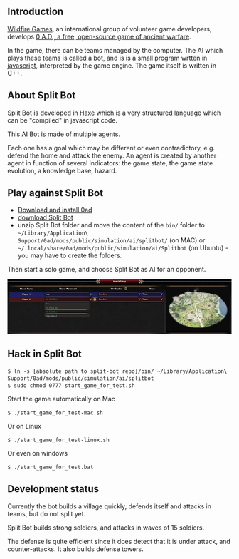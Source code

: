 ## Introduction

[Wildfire Games](http://wildfiregames.com/), an international group of volunteer game developers, develops [0 A.D., a free, open-source game of ancient warfare](http://play0ad.com/).

In the game, there can be teams managed by the computer. The AI which plays these teams is called a bot, and is is a small program wrtten in [javascript](https://en.wikipedia.org/wiki/JavaScript), interpreted by the game engine. The game itself is written in C++.

## About Split Bot

Split Bot is developed in [Haxe](http://haxe.org) which is a very structured language which can be "compiled" in javascript code.

This AI Bot is made of multiple agents.

Each one has a goal which may be different or even contradictory, e.g. defend the home and attack the enemy. An agent is created by another agent in function of several indicators: the game state, the game state evolution, a knowledge base, hazard.

## Play against Split Bot

* [Download and install 0ad](http://play0ad.com/)
* [download Split Bot](https://github.com/lexoyo/split-bot)
* unzip Split Bot folder and move the content of the `bin/` folder to `~/Library/Application\ Support/0ad/mods/public/simulation/ai/splitbot/` (on MAC) or `~/.local/share/0ad/mods/public/simulation/ai/Splitbot` (on Ubuntu) - you may have to create the folders.

Then start a solo game, and choose Split Bot as AI for an opponent.

![Choose split bot in the AI list](docs/0ad-choose-split-bot.png)

## Hack in Split Bot

```
$ ln -s [absolute path to split-bot repo]/bin/ ~/Library/Application\ Support/0ad/mods/public/simulation/ai/splitbot
$ sudo chmod 0777 start_game_for_test.sh
```

Start the game automatically on Mac

```
$ ./start_game_for_test-mac.sh
```

Or on Linux

```
$ ./start_game_for_test-linux.sh
```

Or even on windows

```
$ ./start_game_for_test.bat
```

## Development status

Currently the bot builds a village quickly, defends itself and attacks in teams, but do not split yet.

Split Bot builds strong soldiers, and attacks in waves of 15 soldiers.

The defense is quite efficient since it does detect that it is under attack, and counter-attacks. It also builds defense towers.

